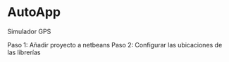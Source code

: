 # AutoApp
Simulador GPS

Paso 1: Añadir proyecto a netbeans
Paso 2: Configurar las ubicaciones de las librerías
